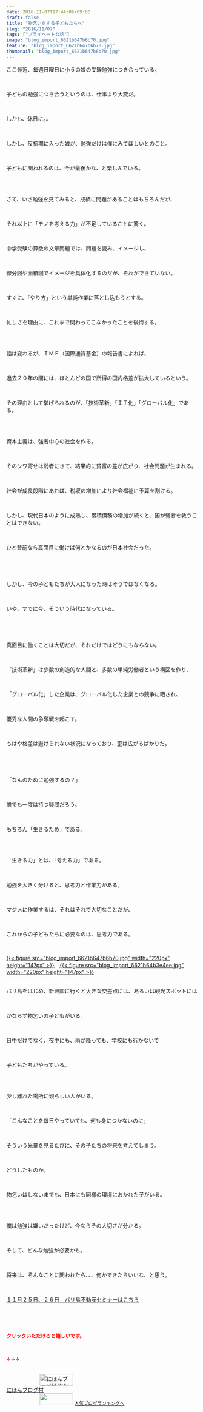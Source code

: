 ```yaml
---
date: 2016-11-07T17:44:06+09:00
draft: false
title: "物乞いをする子どもたちへ"
slug: "2016/11/07"
tags: ["プライベートな話"]
image: "blog_import_6621b647b6b70.jpg"
feature: "blog_import_6621b647b6b70.jpg"
thumbnail: "blog_import_6621b647b6b70.jpg"
---
```

<p>ここ最近、毎週日曜日に小６の娘の受験勉強につき合っている。</p><p> </p><p>子どもの勉強につき合うというのは、仕事より大変だ。</p><p> </p><p>しかも、休日に。。</p><p> </p><p>しかし、反抗期に入った娘が、勉強だけは僕にみてほしいとのこと。</p><p> </p><p>子どもに関われるのは、今が最後かな、と楽しんでいる。</p><p> </p><p><br/>さて、いざ勉強を見てみると、成績に問題があることはもちろんだが、</p><p> </p><p>それ以上に「モノを考える力」が不足していることに驚く。</p><p> </p><p>中学受験の算数の文章問題では、問題を読み、イメージし、</p><p> </p><p>線分図や面積図でイメージを具体化するのだが、それができていない。</p><p> </p><p>すぐに、「やり方」という単純作業に落とし込もうとする。</p><p> </p><p>忙しさを理由に、これまで関わってこなかったことを後悔する。</p><p> </p><p><br/>話は変わるが、ＩＭＦ（国際通貨基金）の報告書によれば、</p><p> </p><p>過去２０年の間には、ほとんどの国で所得の国内格差が拡大しているという。</p><p> </p><p>その理由として挙げられるのが、「技術革新」「ＩＴ化」「グローバル化」である。</p><p> </p><p><br/>資本主義は、強者中心の社会を作る。</p><p> </p><p>そのシワ寄せは弱者にきて、結果的に貧富の差が広がり、社会問題が生まれる。</p><p> </p><p>社会が成長段階にあれば、税収の増加により社会福祉に予算を割ける。</p><p> </p><p>しかし、現代日本のように成熟し、累積債務の増加が続くと、国が弱者を救うことはできない。</p><p> </p><p>ひと昔前なら真面目に働けば何とかなるのが日本社会だった。</p><p> </p><p> </p><p>しかし、今の子どもたちが大人になった時はそうではなくなる。</p><p> </p><p>いや、すでに今、そういう時代になっている。</p><p> </p><p> </p><p>真面目に働くことは大切だが、それだけではどうにもならない。</p><p> </p><p>「技術革新」は少数の創造的な人間と、多数の単純労働者という構図を作り、</p><p> </p><p>「グローバル化」した企業は、グローバル化した企業との競争に晒され、</p><p> </p><p>優秀な人間の争奪戦を起こす。</p><p> </p><p>もはや格差は避けられない状況になっており、歪は広がるばかりだ。</p><p> </p><p> </p><p>「なんのために勉強するの？」</p><p> </p><p>誰でも一度は持つ疑問だろう。</p><p> </p><p>もちろん「生きるため」である。</p><p> </p><p><br/>「生きる力」とは、「考える力」である。</p><p> </p><p>勉強を大きく分けると、思考力と作業力がある。</p><p> </p><p>マジメに作業するは、それはそれで大切なことだが、</p><p> </p><p>これからの子どもたちに必要なのは、思考力である。</p><p> </p><p><a href="blog_import_6621b6490c0b4.jpg">{{< figure src="blog_import_6621b647b6b70.jpg" width="220px" height="147px" >}}</a>　<a href="blog_import_6621b64b524d6.jpg">{{< figure src="blog_import_6621b64b3e4ee.jpg" width="220px" height="147px" >}}</a></p><p><br/>バリ島をはじめ、新興国に行くと大きな交差点には、あるいは観光スポットには</p><p> </p><p>かならず物乞いの子どもがいる。</p><p> </p><p>日中だけでなく、夜中にも、雨が降っても、学校にも行かないで</p><p> </p><p>子どもたちがやっている。</p><p> </p><p><br/>少し離れた場所に親らしい人がいる。</p><p> </p><p>「こんなことを毎日やっていても、何も身につかないのに」</p><p> </p><p>そういう光景を見るたびに、その子たちの将来を考えてしまう。</p><p> </p><p>どうしたものか。</p><p> </p><p>物乞いはしないまでも、日本にも同様の環境におかれた子がいる。</p><p> </p><p><br/>僕は勉強は嫌いだったけど、今ならその大切さが分かる。</p><p> </p><p>そして、どんな勉強が必要かも。</p><p> </p><p>将来は、そんなことに関われたら、、、何かできたらいいな、と思う。</p><p> </p><p><a href="iin.co.jp" target="_blank">１１月２５日、２６日　バリ島不動産セミナーはこちら</a></p><p> </p><p> </p><p><font color="#ff0000" size="2"><strong>クリックいただけると嬉しいです。</strong></font></p><p></p><p> </p><p><font color="#ff0000" size="2"><strong>↓↓↓</strong></font></p><p><br/><a href="ranking.html?p_cid=01260127" target="_blank"><img width="88" height="31" alt="にほんブログ村 海外生活ブログ バリ島情報へ" src="data:image/svg+xml;charset=utf-8,%3Csvg%20xmlns%3D%22http%3A%2F%2Fwww.w3.org%2F2000%2Fsvg%22%20title%3D%22Placeholder%20for%20Images%22%20role%3D%22presentation%22%20viewBox%3D%220%200%2088%2031%22%20%2F%3E" border="0" data-src="https://img-proxy.blog-video.jp/images?url=http%3A%2F%2Foverseas.blogmura.com%2Fbali%2Fimg%2Fbali88_31.gif" style="aspect-ratio: auto 88 / 31;"/><noscript><img width="88" height="31" alt="にほんブログ村 海外生活ブログ バリ島情報へ" src="https://img-proxy.blog-video.jp/images?url=http%3A%2F%2Foverseas.blogmura.com%2Fbali%2Fimg%2Fbali88_31.gif" border="0"></noscript></a><br/><a href="ranking.html?p_cid=01260127" target="_blank">にほんブログ村</a><br/><a title="人気ブログランキングへ" href="link.php?1804582"><img width="88" height="31" src="data:image/svg+xml;charset=utf-8,%3Csvg%20xmlns%3D%22http%3A%2F%2Fwww.w3.org%2F2000%2Fsvg%22%20title%3D%22Placeholder%20for%20Images%22%20role%3D%22presentation%22%20viewBox%3D%220%200%2088%2031%22%20%2F%3E" border="0" data-src="https://blog.with2.net/img/banner/banner_22.gif" style="aspect-ratio: auto 88 / 31;"/><noscript><img width="88" height="31" src="https://blog.with2.net/img/banner/banner_22.gif" border="0"></noscript></a> <a style="font-size: 12px;" href="link.php?1804582">人気ブログランキングへ</a></p>

